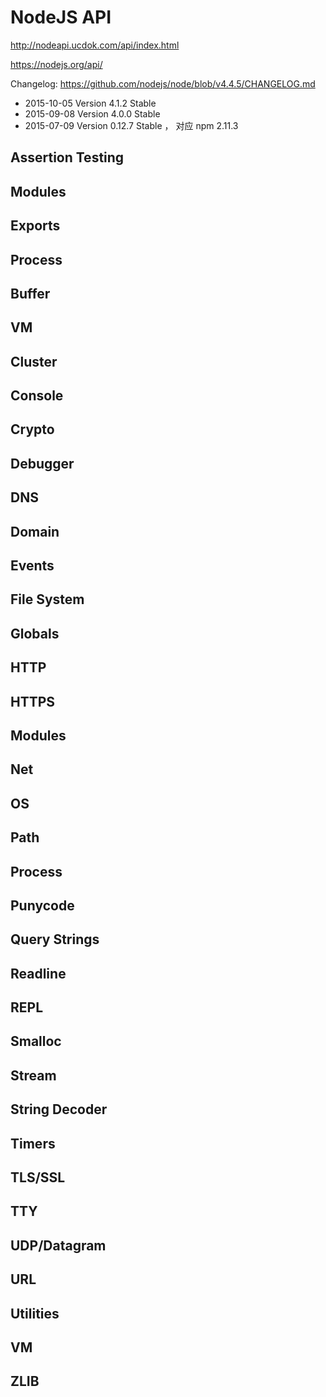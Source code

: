 # NodeJS API


<http://nodeapi.ucdok.com/api/index.html>

<https://nodejs.org/api/>

Changelog: <https://github.com/nodejs/node/blob/v4.4.5/CHANGELOG.md>
* 2015-10-05 Version 4.1.2 Stable
* 2015-09-08 Version 4.0.0 Stable
* 2015-07-09 Version 0.12.7 Stable ， 对应 npm 2.11.3


## Assertion Testing
## Modules
## Exports
## Process
## Buffer
## VM
## Cluster
## Console
## Crypto
## Debugger
## DNS
## Domain
## Events
## File System
## Globals
## HTTP
## HTTPS
## Modules
## Net
## OS
## Path
## Process
## Punycode
## Query Strings
## Readline
## REPL
## Smalloc
## Stream
## String Decoder
## Timers
## TLS/SSL
## TTY
## UDP/Datagram
## URL
## Utilities
## VM
## ZLIB
